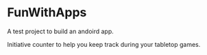 FunWithApps
===========

A test project to build an andoird app.

Initiative counter to help you keep track during your tabletop games.
